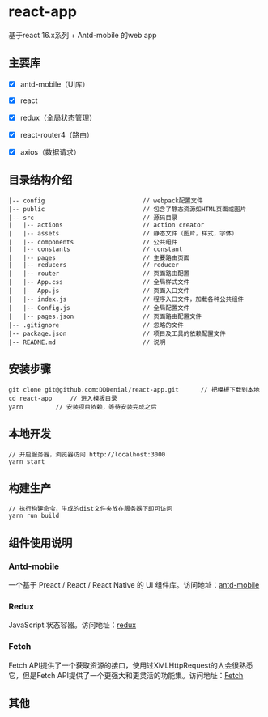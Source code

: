 # react-app #
基于react 16.x系列 + Antd-mobile 的web app

## 主要库 ##
- [x] antd-mobile（UI库）
- [x] react
- [x] redux（全局状态管理）
- [x] react-router4（路由）
- [x] axios（数据请求）


## 目录结构介绍 ##

	|-- config                           // webpack配置文件
	|-- public                           // 包含了静态资源如HTML页面或图片
	|-- src                              // 源码目录
	|   |-- actions                      // action creator
	|   |-- assets                       // 静态文件（图片，样式，字体）
	|   |-- components                   // 公共组件
	|   |-- constants                    // constant
	|	|-- pages                 	     // 主要路由页面
	|   |-- reducers                     // reducer
	|   |-- router                       // 页面路由配置
	|   |-- App.css                      // 全局样式文件
	|   |-- App.js                       // 页面入口文件
	|   |-- index.js                     // 程序入口文件，加载各种公共组件
	|   |-- Config.js                    // 全局配置文件
	|   |-- pages.json                   // 页面路由配置文件
	|-- .gitignore                       // 忽略的文件
	|-- package.json                     // 项目及工具的依赖配置文件
	|-- README.md                        // 说明


## 安装步骤 ##

	git clone git@github.com:DDDenial/react-app.git      // 把模板下载到本地
	cd react-app     // 进入模板目录
	yarn         // 安装项目依赖，等待安装完成之后

## 本地开发 ##

	// 开启服务器，浏览器访问 http://localhost:3000
	yarn start

## 构建生产 ##

	// 执行构建命令，生成的dist文件夹放在服务器下即可访问
	yarn run build

## 组件使用说明 ##

### Antd-mobile ###
一个基于 Preact / React / React Native 的 UI 组件库。访问地址：[antd-mobile](https://mobile.ant.design/index-cn)

### Redux ###

JavaScript 状态容器。访问地址：[redux](http://www.redux.org.cn/)

### Fetch ###
Fetch API提供了一个获取资源的接口，使用过XMLHttpRequest的人会很熟悉它，但是Fetch API提供了一个更强大和更灵活的功能集。访问地址：[Fetch](https://www.w3cschool.cn/fetch_api/)



## 其他 ##

